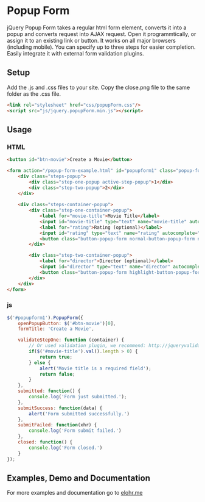 # Popup Form

jQuery Popup Form takes a regular html form element, converts it into a popup and converts request into AJAX request. Open it programmtically, or assign it to an existing link or button. It works on all major browsers (including mobile). You can specify up to three steps for easier completion. Easily integrate it with external form validation plugins.

## Setup

Add the .js and .css files to your site. Copy the close.png file to the same folder as the .css file.

```html
<link rel="stylesheet" href="css/popupForm.css"/>
<script src="js/jquery.popupForm.min.js"></script>
```

## Usage

### HTML
```html
<button id="btn-movie">Create a Movie</button>

<form action="/popup-form-example.html" id="popupform1" class="popup-form" method="get" >
    <div class="steps-popup">
        <div class="step-one-popup active-step-popup">1</div>
        <div class="step-two-popup">2</div>
    </div>
    
    <div class="steps-container-popup">
        <div class="step-one-container-popup">
            <label for="movie-title">Movie Title</label>
            <input id="movie-title" type="text" name="movie-title" autocomplete="off">
            <label for="rating">Rating (optional)</label>
            <input id="rating" type="text" name="rating" autocomplete="off">
            <button class="button-popup-form normal-button-popup-form next-button-popup" type="button">Next</button>
        </div>

        <div class="step-two-container-popup">
            <label for="director">Director (optional)</label>
            <input id="director" type="text" name="director" autocomplete="off">
            <button class="button-popup-form highlight-button-popup-form">Create Movie</button>
        </div>
    </div>
</form>
```

### js
```js
$('#popupform1').PopupForm({
	openPopupButton: $('#btn-movie')[0],
	formTitle: 'Create a Movie',

	validateStepOne: function (container) {
		// Or used validation plugin, we recommend: http://jqueryvalidation.org/
		if($('#movie-title').val().length > 0) {
			return true;
		} else {
			alert('Movie title is a required field');
			return false;
		}
	},
	submitted: function() {
		console.log('Form just submitted.');
	},
	submitSuccess: function(data) {
		alert('Form submitted successfully.')
	},
	submitFailed: function(xhr) {
		console.log('Form submit failed.')
	},
	closed: function() {
		console.log('Form closed.')
	}
});
```

## Examples, Demo and Documentation
For more examples and documentation go to [elohr.me](http://elohr.me/jquery-popup-form.html)